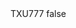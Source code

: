 <?xml version="1.0" encoding="UTF-8"?>
<CustomMetadata xmlns="http://soap.sforce.com/2006/04/metadata">
    <label>TXU777</label>
    <protected>false</protected>
</CustomMetadata>
